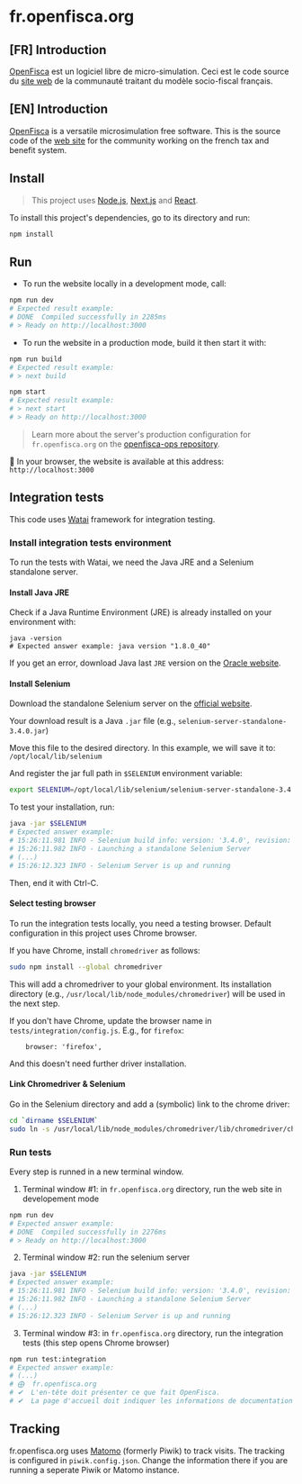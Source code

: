 # fr.openfisca.org

## [FR] Introduction

[OpenFisca](http://openfisca.org/fr) est un logiciel libre de micro-simulation.
Ceci est le code source du [site web](http://fr.openfisca.org) de la communauté traitant du modèle socio-fiscal français.

## [EN] Introduction

[OpenFisca](http://openfisca.org/en) is a versatile microsimulation free software.
This is the source code of the [web site](http://fr.openfisca.org) for the community working on the french tax and benefit system.

## Install

> This project uses [Node.js](https://nodejs.org), [Next.js](https://github.com/zeit/next.js) and [React](https://reactjs.org).

To install this project's dependencies, go to its directory and run:
```sh
npm install
```

## Run

* To run the website locally in a development mode, call:
```sh
npm run dev
# Expected result example:
# DONE  Compiled successfully in 2285ms                                 10:22:29 PM
# > Ready on http://localhost:3000
```

* To run the website in a production mode, build it then start it with:
```sh
npm run build
# Expected result example:
# > next build

npm start
# Expected result example:
# > next start
# > Ready on http://localhost:3000
```

> Learn more about the server's production configuration for `fr.openfisca.org` on the [openfisca-ops repository](https://www.github.com/openfisca/openfisca-ops).

:tada: In your browser, the website is available at this address: `http://localhost:3000`


## Integration tests

This code uses [Watai](https://github.com/MattiSG/Watai/wiki) framework for integration testing.

### Install integration tests environment

To run the tests with Watai, we need the Java JRE and a Selenium standalone server.

#### Install Java JRE

Check if a Java Runtime Environment (JRE) is already installed on your environment with:
```
java -version
# Expected answer example: java version "1.8.0_40"
```

If you get an error, download Java last `JRE` version on the [Oracle website](http://www.oracle.com/technetwork/java/javase/downloads/jre9-downloads-3848532.html).

#### Install Selenium

Download the standalone Selenium server on the [official website](https://www.seleniumhq.org/download/).

Your download result is a Java `.jar` file (e.g., `selenium-server-standalone-3.4.0.jar`)

Move this file to the desired directory.
In this example, we will save it to: `/opt/local/lib/selenium`

And register the jar full path in `$SELENIUM` environment variable:
```sh
export SELENIUM=/opt/local/lib/selenium/selenium-server-standalone-3.4.0.jar
```

To test your installation, run:
```sh
java -jar $SELENIUM
# Expected answer example:
# 15:26:11.981 INFO - Selenium build info: version: '3.4.0', revision: 'unknown'
# 15:26:11.982 INFO - Launching a standalone Selenium Server
# (...)
# 15:26:12.323 INFO - Selenium Server is up and running
```

Then, end it with Ctrl-C.


#### Select testing browser

To run the integration tests locally, you need a testing browser.
Default configuration in this project uses Chrome browser.

If you have Chrome, install `chromedriver` as follows:

```sh
sudo npm install --global chromedriver
```
This will add a chromedriver to your global environment.
Its installation directory (e.g., `/usr/local/lib/node_modules/chromedriver`) will be used in the next step.

If you don't have Chrome, update the browser name in `tests/integration/config.js`. E.g., for `firefox`:

```
    browser: 'firefox',
```
And this doesn't need further driver installation.

#### Link Chromedriver & Selenium

Go in the Selenium directory and add a (symbolic) link to the chrome driver:

```sh
cd `dirname $SELENIUM`
sudo ln -s /usr/local/lib/node_modules/chromedriver/lib/chromedriver/chromedriver chromedriver
```

### Run tests

Every step is runned in a new terminal window.

1. Terminal window #1: in `fr.openfisca.org` directory, run the web site in developement mode
```sh
npm run dev
# Expected answer example:
# DONE  Compiled successfully in 2276ms                                3:25:21 PM
# > Ready on http://localhost:3000
```

2. Terminal window #2: run the selenium server
```sh
java -jar $SELENIUM
# Expected answer example:
# 15:26:11.981 INFO - Selenium build info: version: '3.4.0', revision: 'unknown'
# 15:26:11.982 INFO - Launching a standalone Selenium Server
# (...)
# 15:26:12.323 INFO - Selenium Server is up and running
```

3. Terminal window #3: in `fr.openfisca.org` directory, run the integration tests (this step opens Chrome browser)
```sh
npm run test:integration
# Expected answer example:
# (...)
# ⨁  fr.openfisca.org
# ✔  L'en-tête doit présenter ce que fait OpenFisca.
# ✔  La page d'accueil doit indiquer les informations de documentation.
```

## Tracking

fr.openfisca.org uses [Matomo](https://matomo.org/) (formerly Piwik) to track visits. The tracking is configured in `piwik.config.json`. Change the information there if you are running a seperate Piwik or Matomo instance.

